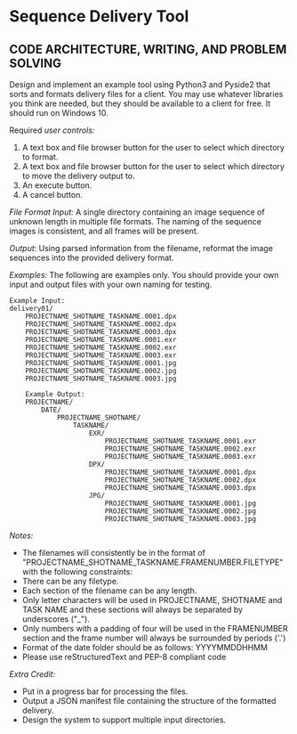 # Sequence Delivery Tool

## CODE ARCHITECTURE, WRITING, AND PROBLEM SOLVING

Design and implement an example tool using Python3 and Pyside2 that sorts and formats delivery files for a client. You may use whatever libraries you think are needed, but they should be available to a client for free. It should run on Windows 10.

Required _user controls:_
1) A text box and file browser button for the user to select which directory to format.
2) A text box and file browser button for the user to select which directory to move the delivery output to.
3) An execute button.
4) A cancel button.

_File Format Input:_
A single directory containing an image sequence of unknown length in multiple file formats. The naming of the sequence images is consistent, and all frames will be present.

_Output:_
Using parsed information from the filename, reformat the image sequences into the provided delivery format.

_Examples:_
The following are examples only. You should provide your own input and output files with your own naming for testing.

    Example Input:
    delivery01/
        PROJECTNAME_SHOTNAME_TASKNAME.0001.dpx
        PROJECTNAME_SHOTNAME_TASKNAME.0002.dpx
        PROJECTNAME_SHOTNAME_TASKNAME.0003.dpx
        PROJECTNAME_SHOTNAME_TASKNAME.0001.exr
        PROJECTNAME_SHOTNAME_TASKNAME.0002.exr
        PROJECTNAME_SHOTNAME_TASKNAME.0003.exr
        PROJECTNAME_SHOTNAME_TASKNAME.0001.jpg
        PROJECTNAME_SHOTNAME_TASKNAME.0002.jpg
        PROJECTNAME_SHOTNAME_TASKNAME.0003.jpg

        Example Output:
        PROJECTNAME/
            DATE/
                PROJECTNAME_SHOTNAME/
                    TASKNAME/
                        EXR/
                            PROJECTNAME_SHOTNAME_TASKNAME.0001.exr
                            PROJECTNAME_SHOTNAME_TASKNAME.0002.exr
                            PROJECTNAME_SHOTNAME_TASKNAME.0003.exr
                        DPX/
                            PROJECTNAME_SHOTNAME_TASKNAME.0001.dpx
                            PROJECTNAME_SHOTNAME_TASKNAME.0002.dpx
                            PROJECTNAME_SHOTNAME_TASKNAME.0003.dpx
                        JPG/
                            PROJECTNAME_SHOTNAME_TASKNAME.0001.jpg
                            PROJECTNAME_SHOTNAME_TASKNAME.0002.jpg
                            PROJECTNAME_SHOTNAME_TASKNAME.0003.jpg

_Notes:_
* The filenames will consistently be in the format of "PROJECTNAME_SHOTNAME_TASKNAME.FRAMENUMBER.FILETYPE" with the following constraints:
* There can be any filetype.
* Each section of the filename can be any length.
* Only letter characters will be used in PROJECTNAME, SHOTNAME and TASK NAME and these sections will always be separated by underscores ("_").
* Only numbers with a padding of four will be used in the FRAMENUMBER section and the frame number will always be surrounded by periods ('.')
* Format of the date folder should be as follows: YYYYMMDDHHMM
* Please use reStructuredText and PEP-8 compliant code

_Extra Credit:_
* Put in a progress bar for processing the files.
* Output a JSON manifest file containing the structure of the formatted delivery.
* Design the system to support multiple input directories.
